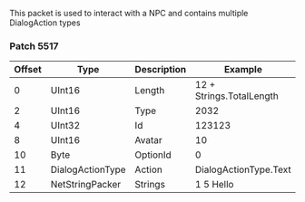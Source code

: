 This packet is used to interact with a NPC and contains multiple DialogAction types

### Patch 5517

| Offset | Type | Description | Example |
| -------- | -------- | -------- | -------- |
| 0 | UInt16 | Length | 12 + Strings.TotalLength |
| 2 | UInt16 | Type | 2032 |
| 4 | UInt32 | Id | 123123 |
| 8 | UInt16 | Avatar | 10 |
| 10 | Byte | OptionId | 0 |
| 11 | DialogActionType | Action | DialogActionType.Text |
| 12 | NetStringPacker | Strings | 1 5 Hello |
